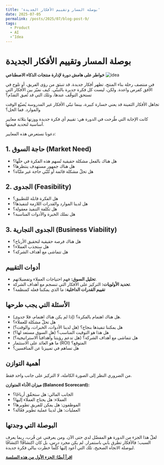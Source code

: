 ```yaml
---
title: 'بوصلة المسار وتقييم الأفكار الجديدة'
date: 2025-07-05
permalink: /posts/2025/07/blog-post-9/
tags:
  - Product
  - AI
  - ّIdea
---
```


# بوصلة المسار وتقييم الأفكار الجديدة
**خواطر على هامش دورة لإدارة منتجات الذكاء الاصطناعي**
![idea](https://raw.githubusercontent.com/Ruqyai/ar/refs/heads/main/images/idea.gif)

في منتصف رحلة بناء المنتج، تظهر أفكار جديدة. قد تنبثق من رؤى الفريق، أو تلوح في الأفق كفرص واعدة. ولكن، ليست كل فكرة جديرة بالتبنّي. كيف نميّز بين الأفكار التي تستحق التوقّف عندها، وتلك التي قد تُعيق التقدّم؟

تجاهل الأفكار الثمينة قد يعني خسارة كبيرة، بينما تبنّي الأفكار غير المدروسة يُضيّع الوقت والموارد. فما الحل؟

كانت الإجابة التي طُرحت في الدورة هي: تقييم أي فكرة جديدة ووزنها بثلاثة معايير أساسية لتحديد قيمتها.

دعونا نستعرض هذه المعايير:

## 1. حاجة السوق (Market Need)

*   هل هناك بالفعل مشكلة حقيقية تُسهم هذه الفكرة في حلّها؟
*   هل هناك جمهور مستهدف ينتظرها؟
*   هل تحلّ مشكلة قائمة أو تُلبّي حاجة غير ملبّاة؟

## 2. الجدوى (Feasibility)

*   هل الفكرة قابلة للتطبيق؟
*   هل لدينا الموارد والقدرات اللازمة لتنفيذها؟
*   هل تكلفة التنفيذ معقولة؟
*   هل نملك الخبرة والأدوات المناسبة؟

## 3. الجدوى التجارية (Business Viability)

*   هل هناك فرصة حقيقية لتحقيق الأرباح؟
*   هل ستجذب العملاء؟
*   هل تتماشى مع أهداف الشركة؟

## أدوات التقييم

*   **تحليل السوق:** فهم احتياجات العملاء وتفضيلاتهم.
*   **تحديد الأولويات:** التركيز على الأفكار التي تنسجم مع أهداف الشركة.
*   **تقييم القدرات الداخلية:** ما الذي يمكننا فعله كمنظمة؟

## الأسئلة التي يجب طرحها

*   هل هناك اهتمام بالفكرة؟ (إذا لم يكن هناك اهتمام، فلا جدوى).
*   هل تحلّ مشكلة للعملاء؟
*   هل يمكننا تنفيذها بنجاح؟ (هل لدينا الأدوات، الخبرات، والوقت؟)
*   هل هذا هو التوقيت المناسب؟ (هل السوق مستعد لها؟)
*   هل تتماشى مع أهداف الشركة؟ (هل تدعم رؤيتنا وأهدافنا الاستراتيجية؟)
*   ما هو العائد على الاستثمار (ROI) المتوقع؟
*   هل تساهم في تمييزنا عن المنافسين؟

## أهمية التوازن
من الضروري النظر إلى الصورة الكاملة، لا التركيز على جانب واحد فقط.

**ميزان الأداء المتوازن (Balanced Scorecard):**

*   الجانب المالي: هل ستحقّق أرباحًا؟
*   العملاء: هل يحتاج العملاء إليها؟
*   الموظفون: هل يمكن للفريق تطويرها؟
*   العمليات: هل لدينا عملية تطوير فعّالة؟

## البوصلة التي وجدتها
لعلّ هذا الجزء من الدورة هو المفضّل لدي حتى الآن. ومن يعرفني عن قُرب، ربما يعرف السبب؛ فالأفكار تطرق بابي باستمرار.
لم يكن مجرد درس، بل كان اكتشافًا!
اكتشافًا لبوصلة الاتجاه الصحيح، تلك التي أعود إليها كلّما خطرت ببالي فكرة جديدة.


**[اقرأ أيضًا: الجزء الأول من هذه السلسة](https://ruqyai.github.io/ar/posts/2025/07/blog-post-8/)**